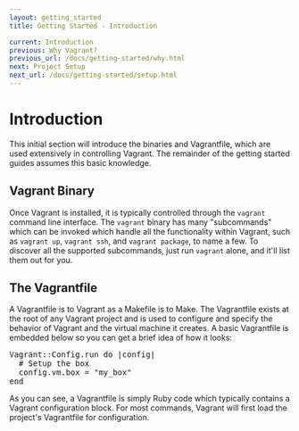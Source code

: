 ```yaml
---
layout: getting_started
title: Getting Started - Introduction

current: Introduction
previous: Why Vagrant?
previous_url: /docs/getting-started/why.html
next: Project Setup
next_url: /docs/getting-started/setup.html
---
```

# Introduction

This initial section will introduce the binaries and Vagrantfile, which are
used extensively in controlling Vagrant. The remainder of the getting started
guides assumes this basic knowledge.

## Vagrant Binary

Once Vagrant is installed, it is typically controlled through the `vagrant`
command line interface. The `vagrant` binary has many "subcommands" which can be
invoked which handle all the functionality within Vagrant, such as `vagrant up`,
`vagrant ssh`, and `vagrant package`, to name a few. To discover all the supported
subcommands, just run `vagrant` alone, and it'll list them out for you.

## The Vagrantfile

A Vagrantfile is to Vagrant as a Makefile is to Make. The Vagrantfile exists at the root
of any Vagrant project and is used to configure and specify the behavior of
Vagrant and the virtual machine it creates. A basic Vagrantfile is embedded below
so you can get a brief idea of how it looks:

<pre class="prettyprint">
Vagrant::Config.run do |config|
  # Setup the box
  config.vm.box = "my_box"
end
</pre>

As you can see, a Vagrantfile is simply Ruby code which typically contains a Vagrant
configuration block. For most commands, Vagrant will first load the project's
Vagrantfile for configuration.
